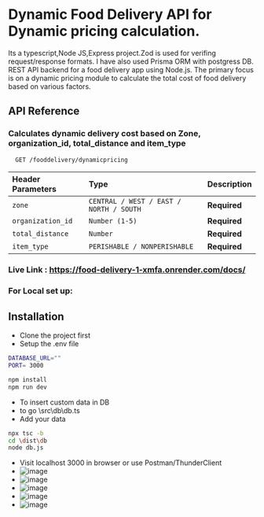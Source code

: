 # Dynamic Food Delivery API for Dynamic pricing calculation.


Its a typescript,Node JS,Express project.Zod is used for verifing request/response formats. I have also used Prisma ORM with postgress DB.
REST API backend for a food delivery app using Node.js. The primary focus is on a dynamic pricing module to calculate the total cost of food delivery based on various factors.

## API Reference
### Calculates dynamic delivery cost based on Zone, organization_id, total_distance and item_type


```bash
  GET /fooddelivery/dynamicpricing
```

| Header Parameters | Type     | Description                |
| :-------- | :------- | :------------------------- |
| `zone` | `CENTRAL / WEST / EAST / NORTH / SOUTH` | **Required** |
| `organization_id` | `Number (1-5)` | **Required** |
| `total_distance` | `Number` | **Required** |
| `item_type` | `PERISHABLE / NONPERISHABLE` | **Required** |

### Live Link : https://food-delivery-1-xmfa.onrender.com/docs/

### For Local set up:
## Installation

- Clone the project first
- Setup the .env file
```bash
DATABASE_URL=""
PORT= 3000
```
```bash
npm install 
npm run dev
```
- To insert custom data in DB
- to go \src\db\db.ts
- Add your data
```bash
npx tsc -b
cd \dist\db
node db.js
```
- Visit localhost 3000 in browser or use Postman/ThunderClient
- ![image](https://github.com/sweekruth17/food_delivery/assets/55882537/5858d941-2145-4277-925d-f696f65694f9)
- ![image](https://github.com/sweekruth17/food_delivery/assets/55882537/ff4634b5-8925-4f3b-a1df-a9855c5dedd0)
- ![image](https://github.com/sweekruth17/food_delivery/assets/55882537/7c3f1048-c302-4d45-a8f3-8e79ba210bf1)
- ![image](https://github.com/sweekruth17/food_delivery/assets/55882537/b53e61ca-1cab-41a0-8683-4dbac89fa0fd)
- ![image](https://github.com/sweekruth17/food_delivery/assets/55882537/6bc88d28-35bc-44d8-be8c-c480ca78e8af)





